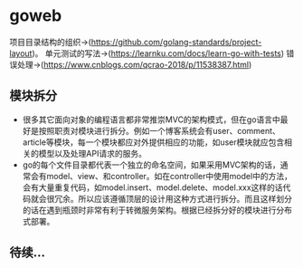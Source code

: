 # goweb
项目目录结构的组织->(https://github.com/golang-standards/project-layout)。
单元测试的写法->(https://learnku.com/docs/learn-go-with-tests)
错误处理->(https://www.cnblogs.com/qcrao-2018/p/11538387.html)
## 模块拆分
* 很多其它面向对象的编程语言都非常推崇MVC的架构模式，但在go语言中最好是按照职责对模块进行拆分。例如一个博客系统会有user、comment、article等模块，每一个模块都应对外提供相应的功能，如user模块就应包含相关的模型以及处理API请求的服务。
* go的每个文件目录都代表一个独立的命名空间，如果采用MVC架构的话，通常会有model、view、和controller。如在controller中使用model中的方法，会有大量重复代码，如model.insert、model.delete、model.xxx这样的话代码就会很冗余。所以应该遵循顶层的设计用这种方式进行拆分。而且这样划分的话在遇到瓶颈时非常有利于转微服务架构。根据已经拆分好的模块进行分布式部署。
## 待续...